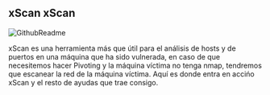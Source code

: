 ## xScan                                                                      xScan 


![GithubReadme](https://user-images.githubusercontent.com/92258683/165400528-3931c928-0ad0-4168-8759-c900121e6149.jpg)



xScan es una herramienta más que útil para el análisis de hosts y de puertos en una máquina que ha sido vulnerada, en caso de que necesitemos hacer Pivoting y la máquina víctima no tenga nmap, tendremos que escanear la red de la máquina víctima. Aquí es donde entra en accińo xScan y el resto de ayudas que trae consigo.
